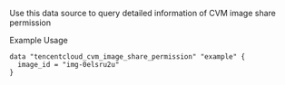 Use this data source to query detailed information of CVM image share permission

Example Usage

```hcl
data "tencentcloud_cvm_image_share_permission" "example" {
  image_id = "img-0elsru2u"
}
```
